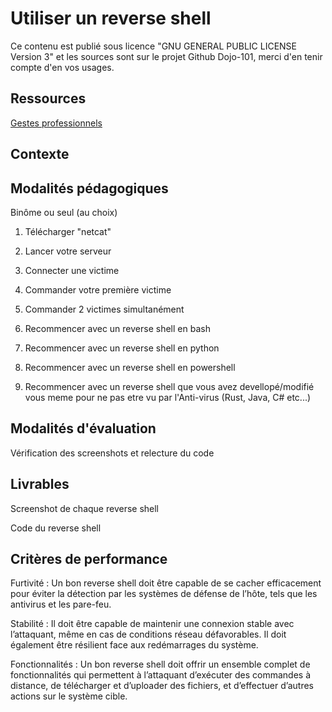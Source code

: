 # Utiliser un reverse shell

Ce contenu est publié sous licence "GNU GENERAL PUBLIC LICENSE Version 3" et les sources sont sur le projet Github Dojo-101, merci d'en tenir compte d'en vos usages.

## Ressources

[Gestes professionnels](https://github.com/Aif4thah/Dojo-101)

## Contexte


## Modalités pédagogiques

Binôme ou seul (au choix)


1. Télécharger "netcat"

2. Lancer votre serveur

3. Connecter une victime

4. Commander votre première victime

5. Commander 2 victimes simultanément

6. Recommencer avec un reverse shell en bash

7. Recommencer avec un reverse shell en python

8. Recommencer avec un reverse shell en powershell

9. Recommencer avec un reverse shell que vous avez devellopé/modifié vous meme pour ne pas etre vu par l'Anti-virus (Rust, Java, C# etc...)


## Modalités d'évaluation

Vérification des screenshots et relecture du code

## Livrables

Screenshot de chaque reverse shell

Code du reverse shell 

## Critères de performance

Furtivité : Un bon reverse shell doit être capable de se cacher efficacement pour éviter la détection par les systèmes de défense de l’hôte, tels que les antivirus et les pare-feu.

Stabilité : Il doit être capable de maintenir une connexion stable avec l’attaquant, même en cas de conditions réseau défavorables. Il doit également être résilient face aux redémarrages du système.

Fonctionnalités : Un bon reverse shell doit offrir un ensemble complet de fonctionnalités qui permettent à l’attaquant d’exécuter des commandes à distance, de télécharger et d’uploader des fichiers, et d’effectuer d’autres actions sur le système cible.